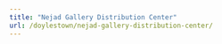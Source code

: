 ```yaml
---
title: "Nejad Gallery Distribution Center"
url: /doylestown/nejad-gallery-distribution-center/
---
```

